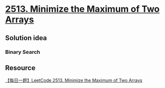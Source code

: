 # [2513. Minimize the Maximum of Two Arrays](https://leetcode.com/problems/minimize-the-maximum-of-two-arrays/description/)

## Solution idea

### Binary Search


## Resource

[【每日一题】LeetCode 2513. Minimize the Maximum of Two Arrays](https://www.youtube.com/watch?v=Nw7P4K7lyYk&ab_channel=HuifengGuan)